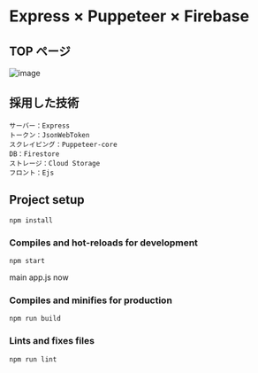 # Express × Puppeteer × Firebase

## TOP ページ

![image](https://user-images.githubusercontent.com/65071534/167084504-80e4a1de-b8c2-45dd-a929-76d160e08d79.png)

## 採用した技術

```
サーバー：Express
トークン：JsonWebToken
スクレイピング：Puppeteer-core
DB：Firestore
ストレージ：Cloud Storage
フロント：Ejs
```

## Project setup

```
npm install
```

### Compiles and hot-reloads for development

```
npm start
```

main app.js now

### Compiles and minifies for production

```
npm run build
```

### Lints and fixes files

```
npm run lint
```
